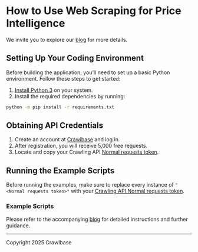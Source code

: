 # How to Use Web Scraping for Price Intelligence

We invite you to explore our [blog](https://crawlbase.com/blog/how-to-use-web-scraping-for-price-intelligence/) for more details.

## Setting Up Your Coding Environment

Before building the application, you’ll need to set up a basic Python environment. Follow these steps to get started:

1. [Install Python 3](https://kinsta.com/knowledgebase/install-python/#how-to-install-python) on your system.
2. Install the required dependencies by running: 

```bash
python -m pip install -r requirements.txt
```

## Obtaining API Credentials

1. Create an account at [Crawlbase](https://crawlbase.com/signup) and log in.
2. After registration, you will receive 5,000 free requests.
3. Locate and copy your Crawling API [Normal requests token](https://crawlbase.com/dashboard/account/docs).

## Running the Example Scripts

Before running the examples, make sure to replace every instance of `"<Normal requests token>"` with your [Crawling API Normal requests token](https://crawlbase.com/dashboard/account/docs).

### Example Scripts

Please refer to the accompanying [blog](https://crawlbase.com/blog/how-to-use-web-scraping-for-price-intelligence/) for detailed instructions and further guidance.

---

Copyright 2025 Crawlbase
